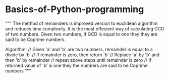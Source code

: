 # Basics-of-Python-programming
"""
The method of remainders is improved version to euclidean algorithm and reduces time complexity.
It is the most effecient way of calculating GCD of two numbers.
Given two numbers, If GCD is equal to one they they are said to be Coprime numbers.

Algorithm:
// Given 'a' and 'b' are two numbers, remainder is equal to a divide by 'b'
// If remainder is zero, then return 'b'
// Replace 'a' by 'b' and then 'b' by remainder
// repeat above steps until remainder is zero
// If returned value of 'b' is one they the numbers are said to be Coprime numbers
"""
